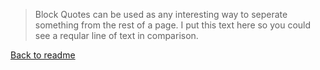 >Block Quotes can be used as any interesting way to seperate something from the rest of a page.
I put this text here so you could see a reqular line of text in comparison.

[Back to readme](README.md)

